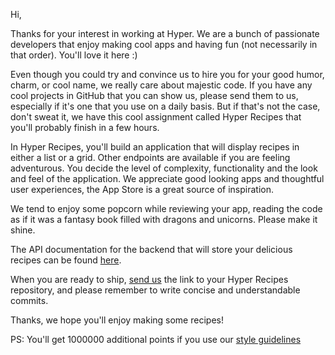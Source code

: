 Hi,

Thanks for your interest in working at Hyper. We are a bunch of passionate developers that enjoy making cool apps and having fun (not necessarily in that order). You'll love it here :)

Even though you could try and convince us to hire you for your good humor, charm, or cool name, we really care about majestic code. If you have any cool projects in GitHub that you can show us, please send them to us, especially if it's one that you use on a daily basis. But if that's not the case, don't sweat it, we have this cool assignment called Hyper Recipes that you'll probably finish in a few hours.

In Hyper Recipes, you'll build an application that will display recipes in either a list or a grid. Other endpoints are available if you are feeling adventurous. You decide the level of complexity, functionality and the look and feel of the application. We appreciate good looking apps and thoughtful user experiences, the App Store is a great source of inspiration.

We tend to enjoy some popcorn while reviewing your app, reading the code as if it was a fantasy book filled with dragons and unicorns. Please make it shine.

The API documentation for the backend that will store your delicious recipes can be found [here](https://github.com/hyperoslo/hyper-recipes/blob/master/README.md).

When you are ready to ship, [send us](mailto:ios@hyper.no) the link to your Hyper Recipes repository, and please remember to write concise and understandable commits.

Thanks, we hope you'll enjoy making some recipes!

PS: You'll get 1000000 additional points if you use our [style guidelines](https://github.com/hyperoslo/iOS-playbook/blob/master/STYLE_GUIDELINES.md)
